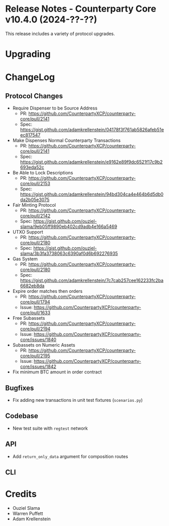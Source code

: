 # Release Notes - Counterparty Core v10.4.0 (2024-??-??)

This release includes a variety of protocol upgrades.

# Upgrading

# ChangeLog

## Protocol Changes

* Require Dispenser to be Source Address
    - PR: https://github.com/CounterpartyXCP/counterparty-core/pull/2141
    - Spec: https://gist.github.com/adamkrellenstein/04178f3f761ab5826afeb51eec817547
* Make Dispenses Normal Counterparty Transactions
    - PR: https://github.com/CounterpartyXCP/counterparty-core/pull/2141
    - Spec: https://gist.github.com/adamkrellenstein/e9162e89f9dc6521f17c9b2693eda52c
* Be Able to Lock Descriptions
    - PR: https://github.com/CounterpartyXCP/counterparty-core/pull/2153
    - Spec: https://gist.github.com/adamkrellenstein/94bd304ca4e464b6d5db0da2b05e3075
* Fair Minting Protocol
    - PR: https://github.com/CounterpartyXCP/counterparty-core/pull/2142
    - Spec: https://gist.github.com/ouziel-slama/9eb05ff9890eb402cd9adb4e166a5469
* UTXO Support
    - PR: https://github.com/CounterpartyXCP/counterparty-core/pull/2180
    - Spec: https://gist.github.com/ouziel-slama/3b3fa3738063c6390af0d6b692276935
* Gas System
    - PR: https://github.com/CounterpartyXCP/counterparty-core/pull/2180
    - Spec: https://gist.github.com/adamkrellenstein/7c7cab257cee162233fc2ba6682eb8da
* Expire order matches then orders
    - PR: https://github.com/CounterpartyXCP/counterparty-core/pull/1794
    - Issue: https://github.com/CounterpartyXCP/counterparty-core/pull/1633
* Free Subassets
    - PR: https://github.com/CounterpartyXCP/counterparty-core/pull/2194
    - Issue: https://github.com/CounterpartyXCP/counterparty-core/issues/1840
* Subassets on Numeric Assets
    - PR: https://github.com/CounterpartyXCP/counterparty-core/pull/2195
    - Issue: https://github.com/CounterpartyXCP/counterparty-core/issues/1842
* Fix minimum BTC amount in order contract

## Bugfixes

* Fix adding new transactions in unit test fixtures (`scenarios.py`)

## Codebase

* New test suite with `regtest` network

## API

* Add `return_only_data` argument for composition routes

## CLI

# Credits

* Ouziel Slama
* Warren Puffett
* Adam Krellenstein
